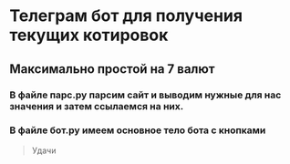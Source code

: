 # Телеграм бот для получения текущих котировок
## Максимально простой на 7 валют
### В файле парс.ру парсим сайт и выводим нужные для нас значения и затем ссылаемся на них. 
### В файле бот.ру имеем основное тело бота с кнопками
>Удачи
